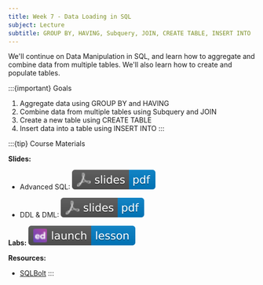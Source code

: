 ```yaml
---
title: Week 7 - Data Loading in SQL
subject: Lecture
subtitle: GROUP BY, HAVING, Subquery, JOIN, CREATE TABLE, INSERT INTO
---
```


We'll continue on Data Manipulation in SQL, and learn how to aggregate and combine data from multiple tables. We'll also learn how to create and populate tables.

:::{important} Goals
1. Aggregate data using GROUP BY and HAVING
2. Combine data from multiple tables using Subquery and JOIN
3. Create a new table using CREATE TABLE
4. Insert data into a table using INSERT INTO
:::

:::{tip} Course Materials 

**Slides:** 

* Advanced SQL: [![](images/slides-pdf-blue-adobeacrobatreader.svg)][pdf link1]

* DDL & DML: [![](images/slides-pdf-blue-adobeacrobatreader.svg)][pdf link2]

**Labs:** [![](images/launch-lesson-blue-ed.svg)][notebook link]

**Resources:**
* [SQLBolt][resource link]
:::

[pdf link1]: https://khlee42.github.io/datahandling-content-pdf/SQLadvanced_ws.pdf
[pdf link2]: https://khlee42.github.io/datahandling-content-pdf/SQLDDL_ws.pdf
[notebook link]: https://edstem.org/us/courses/47021/lessons/79528
[resource link]: https://sqlbolt.com
